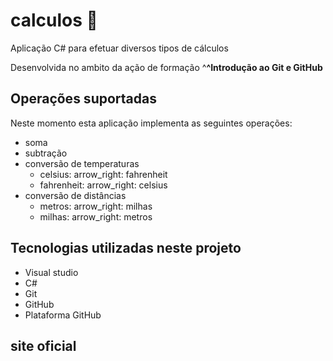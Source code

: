 # calculos :1234:
 
 Aplicação C# para efetuar diversos tipos de cálculos



 Desenvolvida no ambito da ação de formação ^**^Introdução ao Git e GitHub**
 ## Operações suportadas

 Neste momento esta aplicação implementa as seguintes operações:

 - soma
- subtração
- conversão de temperaturas
   - celsius: arrow_right: fahrenheit
   - fahrenheit: arrow_right: celsius
 - conversão de distâncias
   - metros: arrow_right: milhas
   - milhas: arrow_right: metros
 ## Tecnologias utilizadas neste projeto

 - Visual studio
 - C#
 - Git
 - GitHub
 - Plataforma GitHub
	
 ## site oficial

 